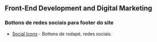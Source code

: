 ## Front-End Development and Digital Marketing ##
### Bottons de redes sociais para footer do site ###
* [Social Icons](https://emersonn-e-coder.github.io/Social-icons/) - Bottons de rodapé, redes sociais.
